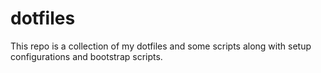 # dotfiles

This repo is a collection of my dotfiles and some scripts along with setup configurations
and bootstrap scripts.

